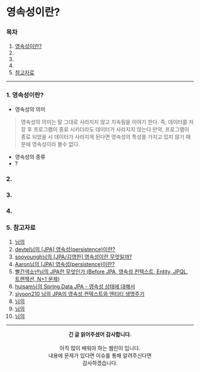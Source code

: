# 영속성이란?

### 목차
1. [영속성이란?]()
2. []()
3. []()
4. []()
5. [참고자료]()

---

### 1. 영속성이란?

 - 영속성의 의미
  > 영속성의 의미는 말 그대로 사라지지 않고 지속됨을 이야기 한다.
  > 즉, 데이터를 저장 후 프로그램이 종료 시키더라도 데이터가 사라지지 않는다
  > 만약, 프로그램이 종료 되었을 시 데이터가 사라지게 된다면 영속성의 특성을 가지고 있지 않기 때문에 영속성이라 볼수 없다.

 - 영속성의 종류
  - ? 

### 2. 


### 3.


### 4.


### 5. 참고자료
1. [님의 ]()
2. [devtel님의 [JPA] 영속성(persistence)이란?](https://velog.io/@devtel/JPA-%EC%98%81%EC%86%8D%EC%84%B1persistence%EC%9D%B4%EB%9E%80)
3. [sooyoungh님의 [JPA/김영한] 영속성이란 무엇일까?](https://velog.io/@sooyoungh/%EC%98%81%EC%86%8D%EC%84%B1%EC%9D%B4%EB%9E%80-%EB%AC%B4%EC%97%87%EC%9D%BC%EA%B9%8C)
4. [Aaron님의 [JPA] 영속성(persistence)이란?](https://data-make.tistory.com/609)
5. [빨간색소년님의 JPA란 무엇인가 (Before JPA, 영속성 컨텍스트, Entity, JPQL, 트랜잭션, N+1 문제)](https://sjh836.tistory.com/189)
6. [huisam님의 Spring Data JPA - 영속성 상태에 대해서](https://huisam.tistory.com/entry/persistContext)
7. [siyoon210 님의 JPA의 영속성 컨텍스트와 엔티티 생명주기](https://siyoon210.tistory.com/138)
8. [님의 ]()
9. [님의 ]()
10. [님의 ]()


---
<div align="center">
  <b>긴 글 읽어주셨어 감사합니다.</b><br/><br/>
  아직 많이 배워야 하는 웹린이 입니다.<br/>
  내용에 문제가 있다면 이슈를 통해 알려주신다면 <br>
  감사하겠습니다.
</div>
